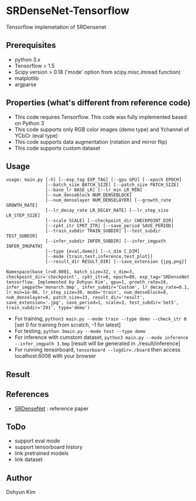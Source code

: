 
# SRDenseNet-Tensorflow
Tensorflow implemetation of SRDensenet 

## Prerequisites
 * python 3.x
 * Tensorflow > 1.5
 * Scipy version > 0.18 ('mode' option from scipy.misc.imread function)
 * matplotlib
 * argparse

## Properties (what's different from reference code)
 * This code requires Tensorflow. This code was fully implemented based on Python 3
 * This code supports only RGB color images (demo type) and Ychannel of YCbCr (eval type) 
 * This code supports data augmentation (rotation and mirror flip)
 * This code supports custom dataset


## Usage
```
usage: main.py [-h] [--exp_tag EXP_TAG] [--gpu GPU] [--epoch EPOCH]
               [--batch_size BATCH_SIZE] [--patch_size PATCH_SIZE]
               [--base_lr BASE_LR] [--lr_min LR_MIN]
               [--num_denseblock NUM_DENSEBLOCK]
               [--num_denselayer NUM_DENSELAYER] [--growth_rate GROWTH_RATE]
               [--lr_decay_rate LR_DECAY_RATE] [--lr_step_size LR_STEP_SIZE]
               [--scale SCALE] [--checkpoint_dir CHECKPOINT_DIR]
               [--cpkt_itr CPKT_ITR] [--save_period SAVE_PERIOD]
               [--train_subdir TRAIN_SUBDIR] [--test_subdir TEST_SUBDIR]
               [--infer_subdir INFER_SUBDIR] [--infer_imgpath INFER_IMGPATH]
               [--type {eval,demo}] [--c_dim C_DIM]
               [--mode {train,test,inference,test_plot}]
               [--result_dir RESULT_DIR] [--save_extension {jpg,png}]

Namespace(base_lr=0.0001, batch_size=32, c_dim=3, checkpoint_dir='checkpoint', cpkt_itr=0, epoch=80, exp_tag='SRDenseNet tensorflow. Implemented by Dohyun Kim', gpu=1, growth_rate=16, infer_imgpath='monarch.bmp', infer_subdir='Custom', lr_decay_rate=0.1, lr_min=1e-06, lr_step_size=30, mode='train', num_denseblock=8, num_denselayer=8, patch_size=33, result_dir='result', save_extension='.jpg', save_period=1, scale=3, test_subdir='Set5', train_subdir='291', type='demo')
```

 * For training, `python3 main.py --mode train --type demo --check_itr 0` [set 0 for training from scratch, -1 for latest]
 * For testing, `python 3main.py --mode test --type demo`
 * For inference with cumstom dataset, `python3 main.py --mode inference --infer_imgpath 3.bmp` [result will be generated in ./result/inference]
 * For running tensorboard, `tensorboard --logdir=./board` then access localhost:6006 with your browser

## Result




## References
* [SRDenseNet](http://openaccess.thecvf.com/content_ICCV_2017/papers/Tong_Image_Super-Resolution_Using_ICCV_2017_paper.pdf) : reference paper



## ToDo
* support eval mode
* support tensorboard history
* link pretrained models
* link dataset

## Author
Dohyun Kim



